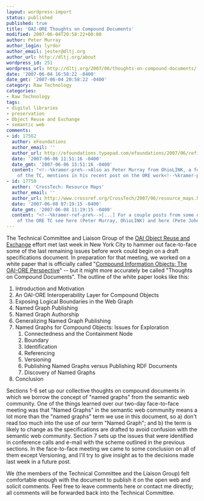 ```yaml
---
layout: wordpress-import
status: published
published: true
title: 'OAI-ORE Thoughts on Compound Documents'
modified: 2007-06-04T20:58:22+00:00
author: Peter Murray
author_login: lyrdor
author_email: jester@dltj.org
author_url: http://dltj.org/about
wordpress_id: 251
wordpress_url: http://dltj.org/2007/06/thoughts-on-compound-documents/
date: '2007-06-04 16:58:22 -0400'
date_gmt: '2007-06-04 20:58:22 -0400'
category: Raw Technology
categories:
- Raw Technology
tags:
- digital libraries
- preservation
- Object Reuse and Exchange
- semantic web
comments:
- id: 17562
  author: eFoundations
  author_email: ''
  author_url: http://efoundations.typepad.com/efoundations/2007/06/refining_ore.html
  date: '2007-06-06 11:51:16 -0400'
  date_gmt: '2007-06-06 15:51:16 -0400'
  content: "<!--%kramer-pre%-->Also as Peter Murray from OhioLINK, a fellow member
    of the TC, mentions in his recent post on the ORE work<!--%kramer-post%-->"
- id: 17750
  author: 'CrossTech: Resource Maps'
  author_email: ''
  author_url: http://www.crossref.org/CrossTech/2007/06/resource_maps.html
  date: '2007-06-08 07:19:15 -0400'
  date_gmt: '2007-06-08 11:19:15 -0400'
  content: "<!--%kramer-ref-pre%-->[...] For a couple posts from some other members
    of the ORE TC see here (Peter Murray, OhioLINK) and here (Pete Johnston, [...]<!--%kramer-ref-post%-->"
---
```

<p>The Technical Committee and Liaison Group of the <a href="http://openarchives.org/ore/" title="301 Moved Permanently">OAI Object Reuse and Exchange</a> effort met last week in New York City to hammer out face-to-face some of the last remaining issues before work could begin on a draft specifications document.  In preparation for that meeting, we worked on a white paper that is officially called "<a href="http://www.openarchives.org/ore/documents/CompoundObjects-200705.html" title="OAI-ORE White Paper: Compound Information Objects">Compound Information Objects: The OAI-ORE Perspective</a>" -- but it might more accurately be called "Thoughts on Compound Documents".  The outline of the white paper looks like this:</p>
<ol>
<li>Introduction and Motivation</li>
<li>An OAI-ORE Interoperability Layer for Compound Objects</li>
<li>Exposing Logical Boundaries in the Web Graph</li>
<li>Named Graph Publishing</li>
<li>Named Graph Authorship</li>
<li>Generalizing Named Graph Publishing</li>
<li>Named Graphs for Compound Objects: Issues for Exploration
<ol>
<li>Connectedness and the Containment Node</li>
<li>Boundary</li>
<li>Identification</li>
<li>Referencing</li>
<li>Versioning</li>
<li>Publishing Named Graphs versus Publishing RDF Documents</li>
<li>Discovery of Named Graphs</li>
</ol>
</li>
<li>Conclusion</li>
</ol>
<p>Sections 1-6 set up our collective thoughts on compound documents in which we borrow the concept of "named graphs" from the semantic web community.  One of the things learned over our two-day face-to-face meeting was that "Named Graphs" in the semantic web community means a lot more than the "named graphs" term we use in this document, so a) don't read too much into the use of our term "Named Graph"; and b) the term is likely to change as the specifications are drafted to avoid confusion with the semantic web community.  Section 7 sets up the issues that were identified in conference calls and e-mail with the scheme outlined in the previous sections.  In the face-to-face meeting we came to some conclusion on all of them except Versioning, and I'll try to give insight as to the decisions made last week in a future post.</p>
<p>We (the members of the Technical Committee and the Liaison Group) felt comfortable enough with the document to publish it on the open web and solicit comments.  Feel free to leave comments here or contact me directly; all comments will be forwarded back into the Technical Committee.</p>
